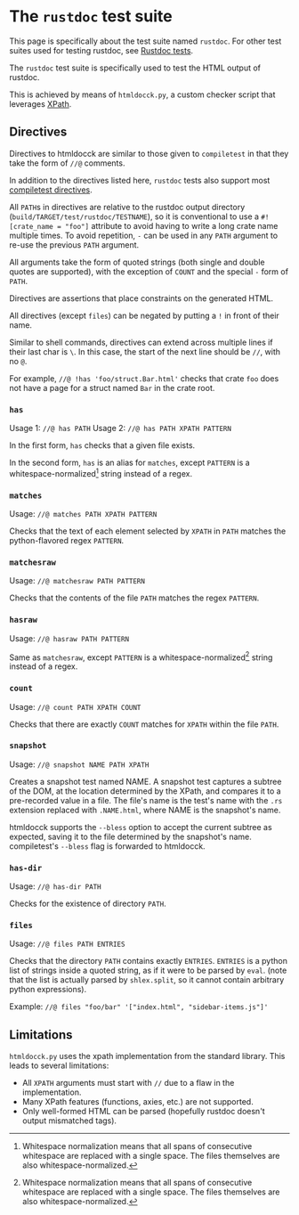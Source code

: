# The `rustdoc` test suite

This page is specifically about the test suite named `rustdoc`.
For other test suites used for testing rustdoc, see [Rustdoc tests](../rustdoc.md#tests).

The `rustdoc` test suite is specifically used to test the HTML output of rustdoc.

This is achieved by means of `htmldocck.py`, a custom checker script that leverages [XPath].

[XPath]: https://en.wikipedia.org/wiki/XPath

## Directives
Directives to htmldocck are similar to those given to `compiletest` in that they take the form of `//@` comments.

In addition to the directives listed here,
`rustdoc` tests also support most
[compiletest directives](../tests/directives.html).

All `PATH`s in directives are relative to the rustdoc output directory (`build/TARGET/test/rustdoc/TESTNAME`),
so it is conventional to use a `#![crate_name = "foo"]` attribute to avoid
having to write a long crate name multiple times.
To avoid repetition, `-` can be used in any `PATH` argument to re-use the previous `PATH` argument.

All arguments take the form of quoted strings
(both single and double quotes are supported),
with the exception of `COUNT` and the special `-` form of `PATH`.

Directives are assertions that place constraints on the generated HTML.

All directives (except `files`) can be negated by putting a `!` in front of their name.

Similar to shell commands,
directives can extend across multiple lines if their last char is `\`.
In this case, the start of the next line should be `//`, with no `@`.

For example, `//@ !has 'foo/struct.Bar.html'` checks that crate `foo` does not have a page for a struct named `Bar` in the crate root.

### `has`

Usage 1: `//@ has PATH`
Usage 2: `//@ has PATH XPATH PATTERN`

In the first form, `has` checks that a given file exists.

In the second form, `has` is an alias for `matches`,
except `PATTERN` is a whitespace-normalized[^1] string instead of a regex.

### `matches`

Usage: `//@ matches PATH XPATH PATTERN`

Checks that the text of each element selected by `XPATH` in `PATH` matches the python-flavored regex `PATTERN`.

### `matchesraw`

Usage: `//@ matchesraw PATH PATTERN`

Checks that the contents of the file `PATH` matches the regex `PATTERN`.

### `hasraw`

Usage: `//@ hasraw PATH PATTERN`

Same as `matchesraw`, except `PATTERN` is a whitespace-normalized[^1] string instead of a regex.

### `count`

Usage: `//@ count PATH XPATH COUNT`

Checks that there are exactly `COUNT` matches for `XPATH` within the file `PATH`.

### `snapshot`

Usage: `//@ snapshot NAME PATH XPATH`

Creates a snapshot test named NAME.
A snapshot test captures a subtree of the DOM, at the location
determined by the XPath, and compares it to a pre-recorded value
in a file. The file's name is the test's name with the `.rs` extension
replaced with `.NAME.html`, where NAME is the snapshot's name.

htmldocck supports the `--bless` option to accept the current subtree
as expected, saving it to the file determined by the snapshot's name.
compiletest's `--bless` flag is forwarded to htmldocck.

### `has-dir`

Usage: `//@ has-dir PATH`

Checks for the existence of directory `PATH`.

### `files`

Usage: `//@ files PATH ENTRIES`

Checks that the directory `PATH` contains exactly `ENTRIES`.
`ENTRIES` is a python list of strings inside a quoted string,
as if it were to be parsed by `eval`.
(note that the list is actually parsed by `shlex.split`,
so it cannot contain arbitrary python expressions).

Example: `//@ files "foo/bar" '["index.html", "sidebar-items.js"]'`

[^1]: Whitespace normalization means that all spans of consecutive whitespace are replaced with a single space.  The files themselves are also whitespace-normalized.

## Limitations
`htmldocck.py` uses the xpath implementation from the standard library.
This leads to several limitations:
* All `XPATH` arguments must start with `//` due to a flaw in the implementation.
* Many XPath features (functions, axies, etc.) are not supported.
* Only well-formed HTML can be parsed (hopefully rustdoc doesn't output mismatched tags).

